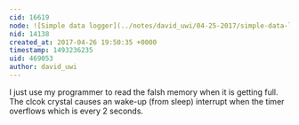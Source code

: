 ```yaml
---
cid: 16619
node: ![Simple data logger](../notes/david_uwi/04-25-2017/simple-data-logger)
nid: 14138
created_at: 2017-04-26 19:50:35 +0000
timestamp: 1493236235
uid: 469053
author: david_uwi
---
```


I just use my programmer to read the falsh memory when it is getting full.
The clcok crystal causes an wake-up (from sleep) interrupt when the timer overflows which is every 2 seconds.